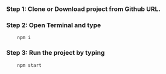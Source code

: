 ### Step 1: Clone or Download project from Github URL.

### Step 2: Open Terminal and type
```
    npm i
```

### Step 3: Run the project by typing
```
    npm start
```